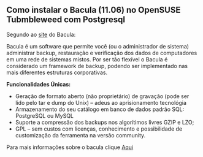 ## Como instalar o Bacula (11.06) no OpenSUSE Tubmbleweed com Postgresql ##

Segundo ao [site](https://www.bacula.lat/o-que-e-o-bacula/) do Bacula:

Bacula é um software que permite você (ou o administrador de sistema) administrar backup, restauração e verificação dos dados de computadores em uma rede de sistemas mistos. Por ser tão flexível o Bacula é considerado um framework de backup, podendo ser implementado nas mais diferentes estruturas corporativas.

**Funcionalidades Únicas:**

- Geração de formato aberto (não proprietário) de gravação (pode ser lido pelo tar e dump do Unix) – adeus ao aprisionamento tecnológia
- Armazenamento do seu catálogo em banco de dados padrão SQL: PostgreSQL ou MySQL
- Suporte a compressão dos backups nos algorítimos livres GZIP e LZO;
- GPL – sem custos com licenças, conhecimento e possibilidade de customização da ferramenta na versão community.

Para mais informações sobre o bacula clique [Aqui](https://www.bacula.lat/)
